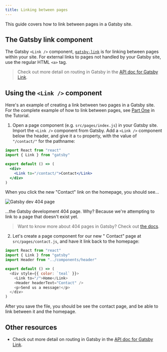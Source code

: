 ```yaml
---
title: Linking between pages
---
```


This guide covers how to link between pages in a Gatsby site.

## The Gatsby link component

The Gatsby `<Link />` component, [`gatsby-link`](/packages/) is for linking between pages within your site. For external links to pages not handled by your Gatsby site, use the regular HTML `<a>` tag.

> Check out more detail on routing in Gatsby in the [API doc for Gatsby Link](/docs/gatsby-link/).

## Using the `<Link />` component

Here's an example of creating a link between two pages in a Gatsby site. For the complete example of how to link between pages, see [Part One](/tutorial/part-one/#linking-between-pages/) in the Tutorial.

1.  Open a page component (e.g. `src/pages/index.js`) in your Gatsby site. Import the `<Link />` component from Gatsby. Add a `<Link />` component below the header, and give it a `to` property, with the value of `"/contact/"` for the pathname:

```jsx
import React from "react"
import { Link } from "gatsby"

export default () => (
  <div>
    <Link to="/contact/">Contact</Link>
  </div>
)
```

When you click the new "Contact" link on the homepage, you should see...

![Gatsby dev 404 page](09-dev-404.png)

...the Gatsby development 404 page. Why? Because we're attempting to link to a page that doesn't exist yet.

> Want to know more about 404 pages in Gatsby? Check out [the docs](/docs/add-404-page/).

2.  Let's create a page component for our new " Contact" page at `src/pages/contact.js`, and have it link back to the homepage:

```jsx:title=src/pages/contact.js
import React from "react"
import { Link } from "gatsby"
import Header from "../components/header"

export default () => (
  <div style={{ color: `teal` }}>
    <Link to="/">Home</Link>
    <Header headerText="Contact" />
    <p>Send us a message!</p>
  </div>
)
```

After you save the file, you should be see the contact page, and be able to link between it and the homepage.

## Other resources

- Check out more detail on routing in Gatsby in the [API doc for Gatsby Link](/docs/gatsby-link/).
